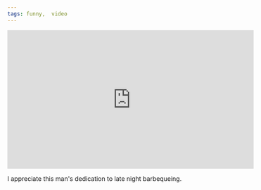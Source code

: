 ```yaml
---
tags: funny,  video
---
```


<p><iframe frameborder="0" height="315" src="https://www.youtube.com/embed/zCLpRR-wVo0" title="YouTube video player" width="560"></iframe></p>

<p>I appreciate this man's dedication to late night barbequeing.</p>
